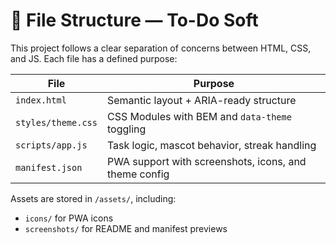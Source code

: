 # 📁 File Structure — To-Do Soft

This project follows a clear separation of concerns between HTML, CSS, and JS. Each file has a defined purpose:

| File | Purpose |
|------|---------|
| `index.html` | Semantic layout + ARIA-ready structure |
| `styles/theme.css` | CSS Modules with BEM and `data-theme` toggling |
| `scripts/app.js` | Task logic, mascot behavior, streak handling |
| `manifest.json` | PWA support with screenshots, icons, and theme config |

Assets are stored in `/assets/`, including:
- `icons/` for PWA icons
- `screenshots/` for README and manifest previews
